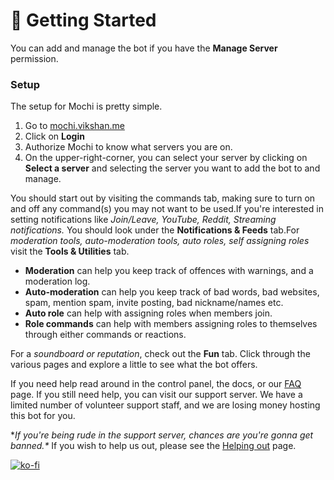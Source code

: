 # 🚀 Getting Started

You can add and manage the bot if you have the **Manage Server** permission.

### Setup <a href="#setup" id="setup"></a>

The setup for Mochi is pretty simple.

1. Go to [mochi.vikshan.me​](https://mochi.vikshan.me)
2. Click on **Login**
3. Authorize Mochi to know what servers you are on.
4. On the upper-right-corner, you can select your server by clicking on **Select a server** and selecting the server you want to add the bot to and manage.

You should start out by visiting the commands tab, making sure to turn on and off any command(s) you may not want to be used.If you're interested in setting notifications like _Join/Leave, YouTube, Reddit, Streaming notifications._ You should look under the **Notifications & Feeds** tab.For _moderation tools, auto-moderation tools, auto roles, self assigning roles_ visit the **Tools & Utilities** tab.

* **Moderation** can help you keep track of offences with warnings, and a moderation log.
* **Auto-moderation** can help you keep track of bad words, bad websites, spam, mention spam, invite posting, bad nickname/names etc.
* **Auto role** can help with assigning roles when members join.
* **Role commands** can help with members assigning roles to themselves through either commands or reactions.

For a _soundboard or reputation_, check out the **Fun** tab. Click through the various pages and explore a little to see what the bot offers.&#x20;

If you need help read around in the control panel, the docs, or our [FAQ ](../others/faq.md)page. If you still need help, you can visit our support server. We have a limited number of volunteer support staff, and we are losing money hosting this bot for you.&#x20;

\*_If you're being rude in the support server, chances are you're gonna get banned.\*_ If you wish to help us out, please see the [Helping out](about/helping-out.md) page.

[![ko-fi](https://ko-fi.com/img/githubbutton\_sm.svg)](https://ko-fi.com/vikshan)
